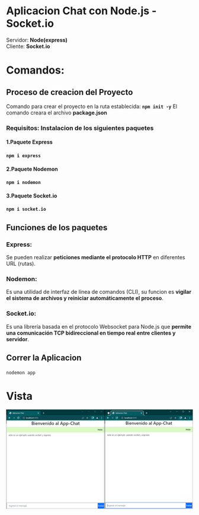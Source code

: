 # Aplicacion Chat con Node.js - Socket.io

Servidor: **Node(express)**<br>
Cliente: **Socket.io**<br>

# Comandos:

## Proceso de creacion del Proyecto
Comando para crear el proyecto en la ruta establecida:
**`npm init -y`**
El comando creara el archivo **package.json**
<br>

### Requisitos: Instalacion de los siguientes paquetes

#### 1.Paquete Express
**`npm i express`**


#### 2.Paquete Nodemon
**`npm i nodemon`**


#### 3.Paquete Socket.io
**`npm i socket.io`**


## Funciones de los paquetes
### Express:
Se pueden realizar **peticiones mediante el protocolo HTTP** en diferentes URL (rutas).

### Nodemon:
Es una utilidad de interfaz de línea de comandos (CLI), su funcion es **vigilar el sistema de archivos y reiniciar automáticamente el proceso**.

### Socket.io:
Es una librería basada en el protocolo Websocket para Node.js que **permite una comunicación TCP bidireccional en tiempo real entre clientes y servidor**.




## Correr la Aplicacion
`nodemon app`


# Vista
<p aling="center">
    <img src="preview.png" alt="">
</p>
